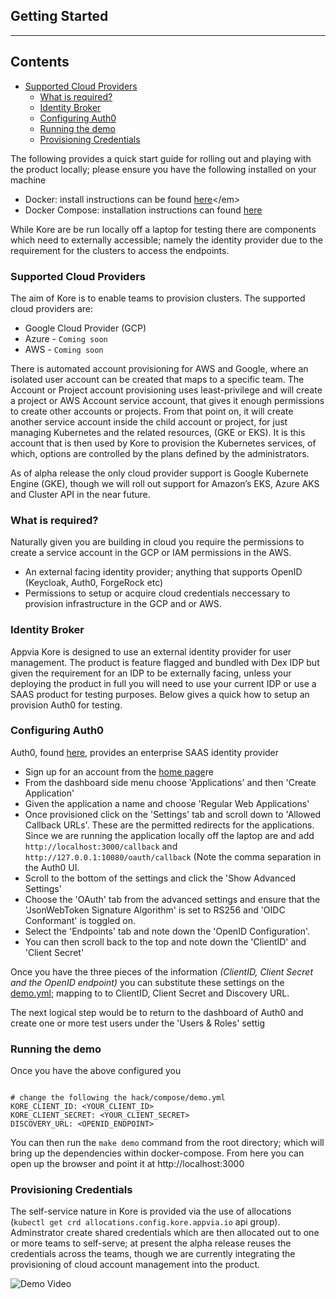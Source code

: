 
## **Getting Started**
---

## Contents
- [Supported Cloud Providers](#supported-cloud-providers)
    - [What is required?](#what-is-required)
    - [Identity Broker](#identity-broker)
    - [Configuring Auth0](#configuring-auth0)
    - [Running the demo](#running-the-demo)
    - [Provisioning Credentials](#provisioning-credentials)

The following provides a quick start guide for rolling out and playing with the product locally; please ensure you have the following installed on your machine

- Docker: install instructions can be found [here]([https://docs.docker.com/install/](https://docs.docker.com/install/))</em>
- Docker Compose: installation instructions can found [here](https://docs.docker.com/compose/install/)

While Kore are be run locally off a laptop for testing there are components which need to externally accessible; namely the identity provider due to the requirement for the clusters to access the endpoints.

### Supported Cloud Providers

The aim of Kore is to enable teams to provision clusters. The supported cloud providers are:

+ Google Cloud Provider (GCP)
+ Azure - `Coming soon`
+ AWS - `Coming soon`

There is automated account provisioning for AWS and Google, where an isolated user account can be created that maps to a specific team. The Account or Project account provisioning uses least-privilege and will create a project or AWS Account service account, that gives it enough permissions to create other accounts or projects. From that point on, it will create another service account inside the child account or project, for just managing Kubernetes and the related resources, (GKE or EKS). It is this account that is then used by Kore to provision the Kubernetes services, of which, options are controlled by the plans defined by the administrators.

As of alpha release the only cloud provider support is Google Kubernete Engine (GKE), though we will roll out support for Amazon’s EKS, Azure AKS and Cluster API in the near future.

### What is required?

Naturally given you are building in cloud you require the permissions to create a service account in the GCP or IAM permissions in the AWS.

- An external facing identity provider; anything that supports OpenID (Keycloak, Auth0, ForgeRock etc)
- Permissions to setup or acquire cloud credentials neccessary to provision infrastructure in the GCP and or AWS.

### Identity Broker

Appvia Kore is designed to use an external identity provider for user management. The product is feature flagged and bundled with Dex IDP but given the requirement for an IDP to be externally facing, unless your deploying the product in full you will need to use your current IDP or use a SAAS product for testing purposes. Below gives a quick how to setup an provision Auth0 for testing.

### Configuring Auth0

Auth0, found [here](https://auth0.com/), provides an enterprise SAAS identity provider

- Sign up for an account from the [home page](https://auth0.com)re
- From the dashboard side menu choose 'Applications' and then 'Create Application'
- Given the application a name and choose 'Regular Web Applications'
- Once provisioned click on the 'Settings' tab and scroll down to 'Allowed Callback URLs'. These are the permitted redirects for the applications. Since we are running the application locally off the laptop are and add `http://localhost:3000/callback` and `http://127.0.0.1:10080/oauth/callback` (Note the comma separation in the Auth0 UI.
- Scroll to the bottom of the settings and click the 'Show Advanced Settings'
- Choose the 'OAuth' tab from the advanced settings and ensure that the 'JsonWebToken Signature Algorithm' is set to RS256 and 'OIDC Conformant' is toggled on.
- Select the 'Endpoints' tab and note down the 'OpenID Configuration'.
- You can then scroll back to the top and note down the 'ClientID' and 'Client Secret'

Once you have the three pieces of the information *(ClientID, Client Secret and the OpenID endpoint)* you can substitute these settings on the [demo.yml](https://github.com/appvia/kore/blob/master/hack/compose/demo.yml); mapping to to ClientID, Client Secret and Discovery URL.

The next logical step would be to return to the dashboard of Auth0 and create one or more test users under the 'Users & Roles' settig

### Running the demo

Once you have the above configured you

```shell

# change the following the hack/compose/demo.yml
KORE_CLIENT_ID: <YOUR_CLIENT_ID>
KORE_CLIENT_SECRET: <YOUR_CLIENT_SECRET>
DISCOVERY_URL: <OPENID_ENDPOINT>
```

You can then run the `make demo` command from the root directory; which will bring up the dependencies within docker-compose. From here you can open up the browser and point it at http://localhost:3000

### Provisioning Credentials

The self-service nature in Kore is provided via the use of allocations (`kubectl get crd allocations.config.kore.appvia.io` api group). Adminstrator create shared credentials which are then allocated out to one or more teams to self-serve; at present the alpha release reuses the credentials across the teams, though we are currently integrating the provisioning of cloud account management into the product.

![Demo Video](https://appvia-hub-olm-artifiacts-eu-west-2.s3.eu-west-2.amazonaws.com/demo.gif)
